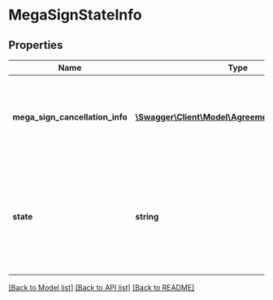 # MegaSignStateInfo

## Properties
Name | Type | Description | Notes
------------ | ------------- | ------------- | -------------
**mega_sign_cancellation_info** | [**\Swagger\Client\Model\AgreementCancellationInfo**](AgreementCancellationInfo.md) | Cancellation information for the agreement. Mandatory while cancelling a megaSign | [optional] 
**state** | **string** | The state to which the megaSign is to be updated. The only valid state for this variable is currently, CANCELLED | [optional] 

[[Back to Model list]](../README.md#documentation-for-models) [[Back to API list]](../README.md#documentation-for-api-endpoints) [[Back to README]](../README.md)


